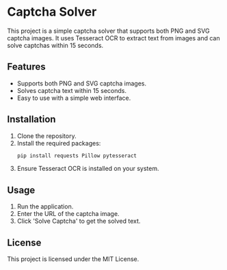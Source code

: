 # Captcha Solver

This project is a simple captcha solver that supports both PNG and SVG captcha images. It uses Tesseract OCR to extract text from images and can solve captchas within 15 seconds.

## Features
- Supports both PNG and SVG captcha images.
- Solves captcha text within 15 seconds.
- Easy to use with a simple web interface.

## Installation
1. Clone the repository.
2. Install the required packages:
   ```bash
   pip install requests Pillow pytesseract
   ```
3. Ensure Tesseract OCR is installed on your system.

## Usage
1. Run the application.
2. Enter the URL of the captcha image.
3. Click 'Solve Captcha' to get the solved text.

## License
This project is licensed under the MIT License.